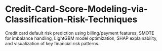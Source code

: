# Credit-Card-Score-Modeling-via-Classification-Risk-Techniques
Credit card default risk prediction using billing/payment features, SMOTE for imbalance handling, LightGBM model optimization, SHAP explainability, and visualization of key financial risk patterns.
